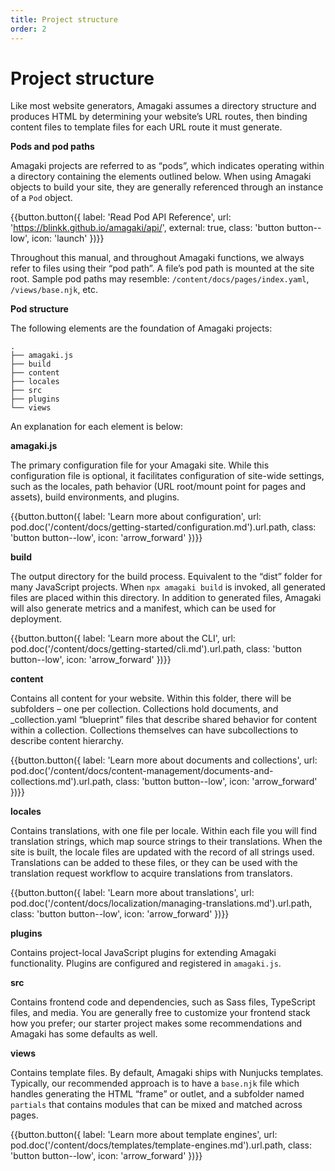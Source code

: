 ```yaml
---
title: Project structure
order: 2
---
```

# Project structure

Like most website generators, Amagaki assumes a directory structure and produces
HTML by determining your website’s URL routes, then binding content files to
template files for each URL route it must generate.

**Pods and pod paths**

Amagaki projects are referred to as “pods”, which indicates operating within a
directory containing the elements outlined below. When using Amagaki objects to
build your site, they are generally referenced through an instance of a `Pod`
object.

{{button.button({
    label: 'Read Pod API Reference',
    url: 'https://blinkk.github.io/amagaki/api/',
    external: true,
    class: 'button button--low',
    icon: 'launch'
})}}

Throughout this manual, and throughout Amagaki functions, we always refer to
files using their “pod path”. A file’s pod path is mounted at the site root.
Sample pod paths may resemble: `/content/docs/pages/index.yaml`, `/views/base.njk`,
etc.

**Pod structure**

The following elements are the foundation of Amagaki projects:

```
.
├── amagaki.js
├── build
├── content
├── locales
├── src
├── plugins
└── views
```

An explanation for each element is below:

**amagaki.js**

The primary configuration file for your Amagaki site. While this configuration
file is optional, it facilitates configuration of site-wide settings, such as
the locales, path behavior (URL root/mount point for pages and assets), build
environments, and plugins.

{{button.button({
    label: 'Learn more about configuration',
    url: pod.doc('/content/docs/getting-started/configuration.md').url.path,
    class: 'button button--low',
    icon: 'arrow_forward'
})}}


**build**

The output directory for the build process. Equivalent to the “dist” folder for
many JavaScript projects. When `npx amagaki build` is invoked, all generated
files are placed within this directory. In addition to generated files, Amagaki
will also generate metrics and a manifest, which can be used for deployment.


{{button.button({
    label: 'Learn more about the CLI',
    url: pod.doc('/content/docs/getting-started/cli.md').url.path,
    class: 'button button--low',
    icon: 'arrow_forward'
})}}


**content**

Contains all content for your website. Within this folder, there will be
subfolders – one per collection. Collections hold documents, and
_collection.yaml “blueprint” files that describe shared behavior for content
within a collection. Collections themselves can have subcollections to describe
content hierarchy.

{{button.button({
    label: 'Learn more about documents and collections',
    url: pod.doc('/content/docs/content-management/documents-and-collections.md').url.path,
    class: 'button button--low',
    icon: 'arrow_forward'
})}}


**locales**

Contains translations, with one file per locale. Within each file you will find
translation strings, which map source strings to their translations. When the
site is built, the locale files are updated with the record of all strings used.
Translations can be added to these files, or they can be used with the
translation request workflow to acquire translations from translators.

{{button.button({
    label: 'Learn more about translations',
    url: pod.doc('/content/docs/localization/managing-translations.md').url.path,
    class: 'button button--low',
    icon: 'arrow_forward'
})}}


**plugins**

Contains project-local JavaScript plugins for extending Amagaki functionality.
Plugins are configured and registered in `amagaki.js`.

**src**

Contains frontend code and dependencies, such as Sass files, TypeScript files,
and media. You are generally free to customize your frontend stack how you
prefer; our starter project makes some recommendations and Amagaki has some
defaults as well.

**views**

Contains template files. By default, Amagaki ships with Nunjucks templates.
Typically, our recommended approach is to have a `base.njk` file which handles
generating the HTML “frame” or outlet, and a subfolder named `partials` that
contains modules that can be mixed and matched across pages.

{{button.button({
    label: 'Learn more about template engines',
    url: pod.doc('/content/docs/templates/template-engines.md').url.path,
    class: 'button button--low',
    icon: 'arrow_forward'
})}}
